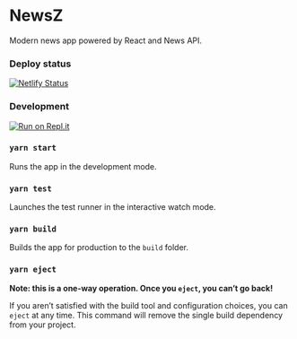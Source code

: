 # NewsZ

Modern news app powered by React and News API.

### Deploy status

[![Netlify Status](https://api.netlify.com/api/v1/badges/8109d72e-1c2b-4ac5-bc18-0487e46aad80/deploy-status)](https://app.netlify.com/sites/newsz/deploys)

### Development

[![Run on Repl.it](https://repl.it/badge/github/Srihari44/newsz)](https://repl.it/github/Srihari44/newsz)

### `yarn start`

Runs the app in the development mode.

### `yarn test`

Launches the test runner in the interactive watch mode.

### `yarn build`

Builds the app for production to the `build` folder.

### `yarn eject`

**Note: this is a one-way operation. Once you `eject`, you can’t go back!**

If you aren’t satisfied with the build tool and configuration choices, you can `eject` at any time. This command will remove the single build dependency from your project.
